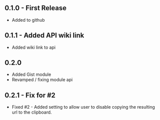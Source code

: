 ## 0.1.0 - First Release
* Added to github

## 0.1.1 - Added API wiki link
* Added wiki link to api

## 0.2.0
* Added Gist module
* Revamped / fixing module api

## 0.2.1 - Fix for #2
* Fixed #2 - Added setting to allow user to disable copying the resulting url to the clipboard.
